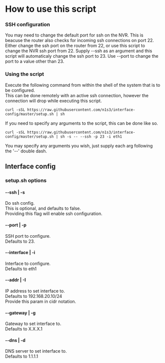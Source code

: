 # How to use this script

### SSH configuration

You may need to change the default port for ssh on the NVR. This is beacuse the router also checks for incoming ssh connections on port 22. Either change the ssh port on the router from 22, or use this script to change the NVR ssh port from 22. Supply --ssh as an argument and this script will automaticaly change the ssh port to 23. Use --port to change the port to a value other than 23.

### Using the script

Execute the following command from within the shell of the system that is to be configured.  
This can be done remotely with an active ssh connection, however the connection will drop while executing this script.

    curl -sSL https://raw.githubusercontent.com/n1s3/interface-config/master/setup.sh | sh
    
If you need to specify any arguments to the script, this can be done like so.

    curl -sSL https://raw.githubusercontent.com/n1s3/interface-config/master/setup.sh | sh -s -- --ssh -p 23 -i eth1
 
 You may specify any arguments you wish, just supply each arg following the '--' double dash.

## Interface config

### setup.sh options

#### --ssh | -s

Do ssh config.  
This is optional, and defaults to false.  
Providing this flag will enable ssh configuration.  

#### --port | -p

SSH port to configure.  
Defaults to 23.  

#### --interface | -i

Interface to configure.  
Defaults to eth1  

#### --addr | -I

IP address to set interface to.  
Defaults to 192.168.20.10/24  
Provide this param in cidr notation.  

#### --gateway | -g

Gateway to set interface to.  
Defaults to X.X.X.1

#### --dns | -d

DNS server to set interface to.  
Defaults to 1.1.1.1  

